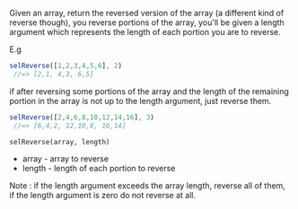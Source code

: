 Given an array, return the reversed version of the array (a different kind of reverse though), you reverse portions of the array, you'll be given a length argument which represents the length of each portion you are to reverse.

E.g
```javascript
selReverse([1,2,3,4,5,6], 2)
 //=> [2,1, 4,3, 6,5]
```
  
  if after reversing some portions of the array and the length of the remaining portion in the array is not up to the length argument, just reverse them.
  
```javascript
selReverse([2,4,6,8,10,12,14,16], 3)
 //=> [6,4,2, 12,10,8, 16,14]
```

`selReverse(array, length)`

- array - array to reverse
- length - length of each portion to reverse

Note : if the length argument exceeds the array length, reverse all of them, if the length argument is zero do not reverse at all.
